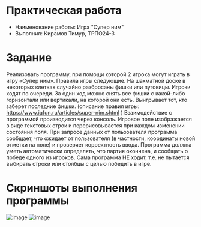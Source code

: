 # Практическая работа
* Наименование работы: Игра "Супер ним"
* Выполнил: Кирамов Тимур, ТРПО24-3
# Задание
Реализовать программу, при помощи которой 2 игрока могут играть в игру «Супер ним». Правила игры следующие. На шахматной доске в некоторых клетках случайно разбросаны фишки или пуговицы. Игроки ходят по очереди. За один ход можно снять все фишки с какой-либо горизонтали или вертикали, на которой они есть. Выигрывает тот, кто заберет последние фишки. (описание правил игры: https://www.iqfun.ru/articles/super-nim.shtml )
Взаимодействие с программой производится через консоль. Игровое поле изображается в виде текстовых строк и перерисовывается при каждом изменении состояния поля. При запросе данных от пользователя программа сообщает, что ожидает от пользователя (в частности, координаты новой отметки на поле) и проверяет корректность ввода. Программа должна уметь автоматически определять, что партия окончена, и сообщать о победе одного из игроков. Сама программа НЕ ходит, т.е. не пытается выбирать строки или столбцы с целью победить в игре.
# Скриншоты выполнения программы
![image](https://github.com/user-attachments/assets/b0a77284-685f-490c-a95d-21a46d12ee39)
![image](https://github.com/user-attachments/assets/35a41838-b0f8-445d-b16f-c7d571d22dfa)
